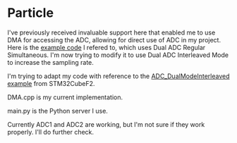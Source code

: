 # Particle

I've previously received invaluable support here that enabled me to use DMA for accessing the ADC, allowing for direct use of ADC in my project. Here is the [example code](https://github.com/rickkas7/photonAudio/blob/master/audio3/audio3.cpp)
I refered to, which uses Dual ADC Regular Simultaneous. I'm now trying to modify it to use Dual ADC Interleaved Mode to increase the sampling rate.

I'm trying to adapt my code with reference to the [ADC_DualModeInterleaved example](https://github.com/STMicroelectronics/STM32CubeF2/tree/master/Projects/STM322xG_EVAL/Examples/ADC/ADC_DualModeInterleaved)
from STM32CubeF2. 

DMA.cpp is my current implementation.

main.py is the Python server I use.

Currently ADC1 and ADC2 are working, but I'm not sure if they work properly. I'll do further check.
